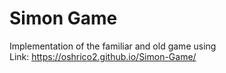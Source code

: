 # Simon Game

 Implementation of the familiar and old game using\
 Link: https://oshrico2.github.io/Simon-Game/
